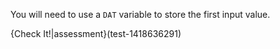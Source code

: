 You will need to use a `DAT` variable to store the first input value.

{Check It!|assessment}(test-1418636291)
